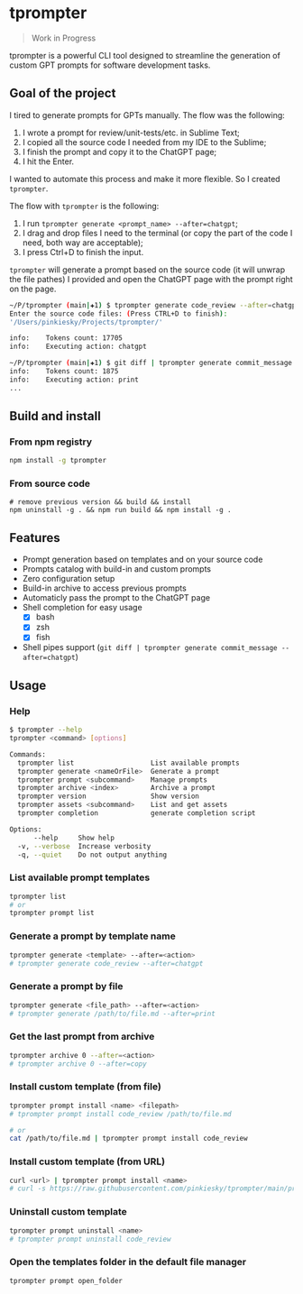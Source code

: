 # tprompter

> Work in Progress

tprompter is a powerful CLI tool designed to streamline the generation of custom GPT prompts for software development tasks.

## Goal of the project

I tired to generate prompts for GPTs manually. The flow was the following:
1. I wrote a prompt for review/unit-tests/etc. in Sublime Text;
2. I copied all the source code I needed from my IDE to the Sublime;
3. I finish the prompt and copy it to the ChatGPT page;
4. I hit the Enter.

I wanted to automate this process and make it more flexible. So I created `tprompter`.

The flow with `tprompter` is the following:
1. I run `tprompter generate <prompt_name> --after=chatgpt`;
2. I drag and drop files I need to the terminal (or copy the part of the code I need, both way are acceptable);
3. I press Ctrl+D to finish the input.

`tprompter` will generate a prompt based on the source code (it will unwrap the file pathes) I provided and open the ChatGPT page with the prompt right on the page.

```bash
~/P/tprompter (main|✚1) $ tprompter generate code_review --after=chatgpt 
Enter the source code files: (Press CTRL+D to finish):
'/Users/pinkiesky/Projects/tprompter/'

info:    Tokens count: 17705
info:    Executing action: chatgpt

~/P/tprompter (main|✚1) $ git diff | tprompter generate commit_message --after=print
info:    Tokens count: 1875
info:    Executing action: print
...
```

## Build and install

### From npm registry

```bash
npm install -g tprompter
```


### From source code

```
# remove previous version && build && install
npm uninstall -g . && npm run build && npm install -g .
```

## Features

- Prompt generation based on templates and on your source code
- Prompts catalog with build-in and custom prompts
- Zero configuration setup
- Build-in archive to access previous prompts
- Automaticly pass the prompt to the ChatGPT page
- Shell completion for easy usage
  - [x] bash
  - [x] zsh
  - [x] fish
- Shell pipes support (`git diff | tprompter generate commit_message --after=chatgpt`)

## Usage

### Help

```bash
$ tprompter --help
tprompter <command> [options]

Commands:
  tprompter list                   List available prompts
  tprompter generate <nameOrFile>  Generate a prompt
  tprompter prompt <subcommand>    Manage prompts
  tprompter archive <index>        Archive a prompt
  tprompter version                Show version
  tprompter assets <subcommand>    List and get assets
  tprompter completion             generate completion script

Options:
      --help     Show help                                             [boolean]
  -v, --verbose  Increase verbosity                                    [boolean]
  -q, --quiet    Do not output anything                                [boolean]
```

### List available prompt templates

```bash
tprompter list
# or
tprompter prompt list
```

### Generate a prompt by template name

```bash
tprompter generate <template> --after=<action>
# tprompter generate code_review --after=chatgpt
```

### Generate a prompt by file

```bash
tprompter generate <file_path> --after=<action>
# tprompter generate /path/to/file.md --after=print
```

### Get the last prompt from archive

```bash
tprompter archive 0 --after=<action>
# tprompter archive 0 --after=copy
```

### Install custom template (from file)

```bash
tprompter prompt install <name> <filepath>
# tprompter prompt install code_review /path/to/file.md

# or
cat /path/to/file.md | tprompter prompt install code_review
```

### Install custom template (from URL)

```bash
curl <url> | tprompter prompt install <name> 
# curl -s https://raw.githubusercontent.com/pinkiesky/tprompter/main/prompts/code_review.md | tprompter prompt install code_review
```

### Uninstall custom template

```bash
tprompter prompt uninstall <name>
# tprompter prompt uninstall code_review
```

### Open the templates folder in the default file manager

```bash
tprompter prompt open_folder
```

